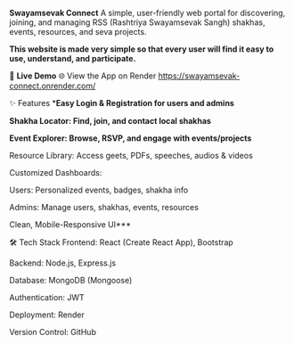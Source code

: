 **Swayamsevak Connect**
A simple, user-friendly web portal for discovering, joining, and managing RSS (Rashtriya Swayamsevak Sangh) shakhas, events, resources, and seva projects.

**This website is made very simple so that every user will find it easy to use, understand, and participate.**

🚀 **Live Demo**
🌐 View the App on Render
https://swayamsevak-connect.onrender.com/

✨ Features
***Easy Login & Registration for users and admins**

**Shakha Locator: Find, join, and contact local shakhas**

**Event Explorer: Browse, RSVP, and engage with events/projects**

Resource Library: Access geets, PDFs, speeches, audios & videos

Customized Dashboards:

Users: Personalized events, badges, shakha info

Admins: Manage users, shakhas, events, resources

Clean, Mobile-Responsive UI***

🛠 Tech Stack
Frontend: React (Create React App), Bootstrap

Backend: Node.js, Express.js

Database: MongoDB (Mongoose)

Authentication: JWT

Deployment: Render

Version Control: GitHub
